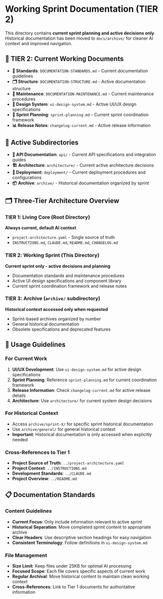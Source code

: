 # Working Sprint Documentation (TIER 2)

This directory contains **current sprint planning and active decisions only**. Historical documentation has been moved to `docs/archive/` for cleaner AI context and improved navigation.

## 🎯 TIER 2: Current Working Documents
- **📝 Standards**: `DOCUMENTATION-STANDARDS.md` - Current documentation guidelines
- **🗂️ Structure**: `DOCUMENTATION-STRUCTURE.md` - Active documentation structure  
- **🔧 Maintenance**: `DOCUMENTATION-MAINTENANCE.md` - Current maintenance procedures
- **🎨 Design System**: `ui-design-system.md` - Active UI/UX design specifications
- **🚀 Sprint Planning**: `sprint-planning.md` - Current sprint coordination framework
- **📊 Release Notes**: `changelog-current.md` - Active release information

## 📁 Active Subdirectories
- **📡 API Documentation**: `api/` - Current API specifications and integration guides
- **🏗️ Architecture**: `architecture/` - Current active architecture decisions
- **🚀 Deployment**: `deployment/` - Current deployment procedures and configurations
- **📦 Archive**: `archive/` - Historical documentation organized by sprint

## 🗂️ Three-Tier Architecture Overview

### TIER 1: Living Core (Root Directory)
**Always current, default AI context**
- `project-architecture.yaml` - Single source of truth
- `INSTRUCTIONS.md`, `CLAUDE.md`, `README.md`, `CHANGELOG.md`

### TIER 2: Working Sprint (This Directory)
**Current sprint only - active decisions and planning**
- Documentation standards and maintenance procedures
- Active UI design specifications and component library
- Current sprint coordination framework and release notes

### TIER 3: Archive (`archive/` subdirectory)
**Historical context accessed only when requested**
- Sprint-based archives organized by number
- General historical documentation
- Obsolete specifications and deprecated features

## 🎯 Usage Guidelines

### For Current Work
1. **UI/UX Development**: Use `ui-design-system.md` for active design specifications
2. **Sprint Planning**: Reference `sprint-planning.md` for current coordination framework
3. **Release Information**: Check `changelog-current.md` for active release details
4. **Architecture**: Use `architecture/` for current system design decisions

### For Historical Context
- Access `archive/sprint-X/` for specific sprint historical documentation
- Use `archive/general/` for general historical context
- **Important**: Historical documentation is only accessed when explicitly needed

### Cross-References to Tier 1
- **Project Source of Truth**: `../project-architecture.yaml`
- **Project Context**: `../INSTRUCTIONS.md`
- **Development Standards**: `../CLAUDE.md`
- **Project Overview**: `../README.md`

## 📋 Documentation Standards

### Content Guidelines
- **Current Focus**: Only include information relevant to active sprint
- **Historical Separation**: Move completed sprint content to appropriate archive
- **Clear Headers**: Use descriptive section headings for easy navigation
- **Consistent Terminology**: Follow definitions in `ui-design-system.md`

### File Management
- **Size Limit**: Keep files under 25KB for optimal AI processing
- **Focused Scope**: Each file covers specific aspects of current work
- **Regular Archival**: Move historical content to maintain clean working context
- **Cross-References**: Link to Tier 1 documents for authoritative information